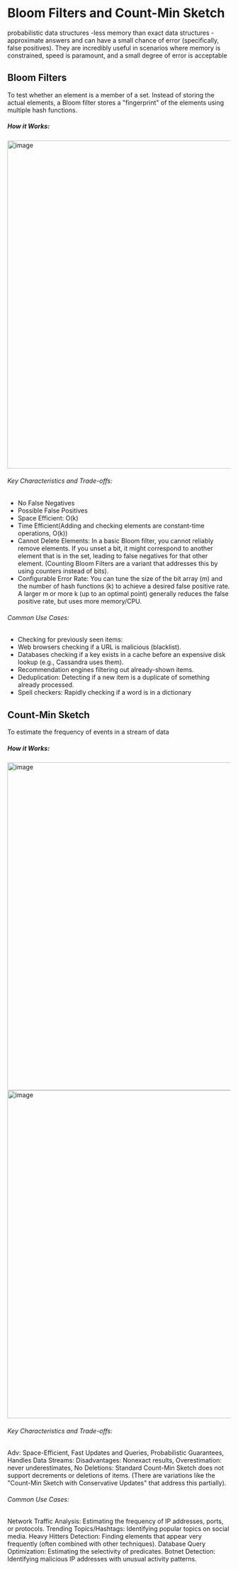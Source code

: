  # Bloom Filters and Count-Min Sketch
probabilistic data structures -less memory than exact data structures - approximate answers and can have a small chance of error (specifically, false positives). 
They are incredibly useful in scenarios where memory is constrained, speed is paramount, and a small degree of error is acceptable

## Bloom Filters
To test whether an element is a member of a set. Instead of storing the actual elements, a Bloom filter stores a "fingerprint" of the elements using multiple hash functions.

##### How it Works:
<img width="738" alt="image" src="https://github.com/user-attachments/assets/cfefd58f-616d-4e2d-85dc-165f4b384434" />

###### Key Characteristics and Trade-offs:
* No False Negatives
* Possible False Positives
* Space Efficient: O(k)
* Time Efficient(Adding and checking elements are constant-time operations, O(k))
* Cannot Delete Elements: In a basic Bloom filter, you cannot reliably remove elements. If you unset a bit, it might correspond to another element that is in the set, leading to false negatives for that other element. (Counting Bloom Filters are a variant that addresses this by using counters instead of bits).
* Configurable Error Rate: You can tune the size of the bit array (m) and the number of hash functions (k) to achieve a desired false positive rate. A larger m or more k (up to an optimal point) generally reduces the false positive rate, but uses more memory/CPU.

###### Common Use Cases:
* Checking for previously seen items:
* Web browsers checking if a URL is malicious (blacklist).
* Databases checking if a key exists in a cache before an expensive disk lookup (e.g., Cassandra uses them).
* Recommendation engines filtering out already-shown items.
* Deduplication: Detecting if a new item is a duplicate of something already processed.
* Spell checkers: Rapidly checking if a word is in a dictionary

## Count-Min Sketch
To estimate the frequency of events in a stream of data

##### How it Works:
<img width="738" alt="image" src="https://github.com/user-attachments/assets/aa634099-7fe1-4a58-a88b-305d4b7d0098" />

<img width="738" alt="image" src="https://github.com/user-attachments/assets/e0c85bb6-bbbb-4cbd-994d-55337568abb6" />

###### Key Characteristics and Trade-offs:
Adv: Space-Efficient, Fast Updates and Queries, Probabilistic Guarantees, Handles Data Streams: 
Disadvantages: Nonexact results, Overestimation: never underestimates, No Deletions: Standard Count-Min Sketch does not support decrements or deletions of items. (There are variations like the "Count-Min Sketch with Conservative Updates" that address this partially).

###### Common Use Cases:
Network Traffic Analysis: Estimating the frequency of IP addresses, ports, or protocols.
Trending Topics/Hashtags: Identifying popular topics on social media.
Heavy Hitters Detection: Finding elements that appear very frequently (often combined with other techniques).
Database Query Optimization: Estimating the selectivity of predicates.
Botnet Detection: Identifying malicious IP addresses with unusual activity patterns.


  
